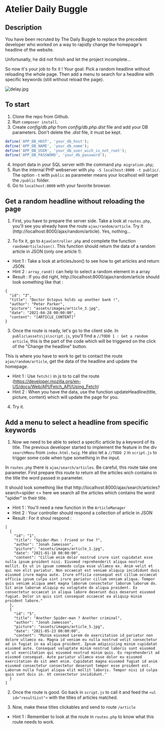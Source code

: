 # Atelier Daily Buggle

## Description

You have been recruted by The Daily Buggle to replace the precedent developer who worked on a way to rapidly change the homepage's headline of the website.

Unfortunatly, he did not finish and let the project incomplete...

So now it's your job to fix it ! Your goal: Pick a random headline without reloading the whole page. Then add a menu to search for a headline with specific keywords (still without reload the page).

![delay.jpg](https://i.imgflip.com/5kml2i.jpg)

## To start

1. Clone the repo from Github.
2. Run `composer install`.
3. Create *config/db.php* from *config/db.php.dist* file and add your DB parameters. Don't delete the *.dist* file, it must be kept.
```php
define('APP_DB_HOST', 'your_db_host');
define('APP_DB_NAME', 'your_db_name');
define('APP_DB_USER', 'your_db_user_wich_is_not_root');
define('APP_DB_PASSWORD', 'your_db_password');
```
4. Import data in your SQL server with the command `php migration.php`;
5. Run the internal PHP webserver with `php -S localhost:8000 -t public/`. The option `-t` with `public` as parameter means your localhost will target the `/public` folder.
6. Go to `localhost:8000` with your favorite browser.

## Get a random headline without reloading the page

1. First, you have to prepare the server side. Take a look at `routes.php`, you'll see you already have the route `ajax/random/article`. Try it (http://localhost:8000/ajax/random/article). Yes, nothing...

2. To fix it, go to `AjaxController.php` and complete the function `randomArticleJson()`. This function should return the data of a random article in JSON (only one article !). 
* Hint 1 : Take a look at articlesJson() to see how to get articles and return JSON.
* Hint 2 : `array_rand()` can help to select a random element in a array
* Result : If you did right, http://localhost:8000/ajax/random/article should look something like that : 
```
{
  "id": "3",
  "title": "Doctor Octopus holds up another bank !",
  "author": "Peter Parker",
  "picture": "assets/images/article_3.jpg",
  "date": "2021-04-28 00:00:00",
  "content": "[ARTICLE_CONTENT]"
}
```

3. Once the route is ready, let's go to the client side. In `public\assets\js\script.js`, you'll find a `//TODO 1 : Get a random article`, this is the part of the code which will be triggered on the click of the "Change the headline" button. 

This is where you have to work to get to contact the route `ajax/random/article`, get the data of the headline and update the homepage.
* Hint 1 : Use `fetch()` in js to to call the route (https://developer.mozilla.org/en-US/docs/Web/API/Fetch_API/Using_Fetch)
* Hint 2 : When you have the data, use the function updateHeadline(title, picture, content) which will update the page for you.
4. Try it. 

## Add a menu to select a headline from specific keywords

1. Now we need to be able to select a specific article by a keyword of its title. 
The previous developer started to implement the feature in the div `searchMenu` from `index.html.twig`. He also let a `//TODO 2` in `script.js` to trigger some code when type something in the input.

In `routes.php` there is `ajax/search/articles`. Be careful, this route take one parameter.
First prepare this route to return all the articles wich contains in the title the word passed in parameter. 

It should look something like that http://localhost:8000/ajax/search/articles?search=spider <= here we search all the articles which contains the word "spider" in their title.

* Hint 1 : You'll need a new function in the `ArticleManager`
* Hint 2 : Your controller should respond a collection of article in JSON
* Result : For it shoul respond :

```
[
  {
    "id": "1",
    "title": "Spider-Man : Friend or Foe ?",
    "author": "Jonah Jamesson",
    "picture": "assets/images/article_1.jpg",
    "date": "2021-01-18 00:00:00",
    "content": "Cillum enim dolor nostrud irure sint cupidatat esse nulla ipsum proident nisi. Eiusmod reprehenderit aliqua nostrud mollit. Ex ut in ipsum commodo culpa esse ullamco ex. Anim velit et qui non elit pariatur. Non occaecat est veniam aliquip incididunt duis eiusmod irure magna aute. Irure officia consequat est cillum occaecat officia ipsum culpa sint irure pariatur cillum veniam aliqua. Tempor quis veniam aliqua amet magna laborum consectetur laborum laborum do. Sit anim laborum aliquip eu voluptate do aliqua proident. Ex consectetur occaecat in aliqua labore deserunt duis deserunt eiusmod fugiat. Dolor in quis sint consequat occaecat ea aliquip minim proident labore."
  },
  {
    "id": "5",
    "title": "Another Spider-man ? Another criminal",
    "author": "Jonah Jamesson",
    "picture": "assets/images/article_5.jpg",
    "date": "2021-05-23 00:00:00",
    "content": "Minim eiusmod Lorem do exercitation id pariatur non dolore ullamco ea. Magna id veniam eu nulla nostrud velit consectetur ad in fugiat in ea aliqua proident. Ipsum adipisicing minim cupidatat eiusmod aute. Consequat voluptate minim nostrud laboris sunt eiusmod ut ut exercitation qui eiusmod nostrud minim quis. Eu reprehenderit ad eiusmod consequat. Aute pariatur ullamco esse dolor eu eiusmod exercitation do sit amet enim. Cupidatat magna eiusmod fugiat id anim eiusmod consectetur consectetur deserunt tempor esse proident est. Laborum nulla fugiat aliqua elit mollit laboris. Tempor nisi id culpa quis sunt duis in. Ut consectetur incididunt."
  }
]
```


2. Once the route is good. Go back in `script.js` to call it and feed the `<ul id="resultList">` with the titles of articles matched.

3. Now, make these titles clickables and send to route `/article`
* Hint 1 : Remember to look at the route in `routes.php` to know what this route needs to work.

